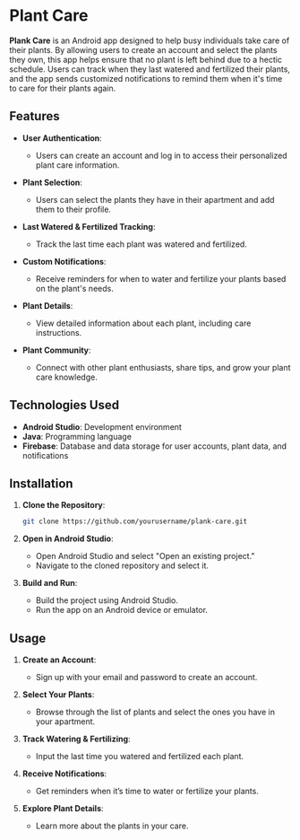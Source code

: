 # Plant Care

**Plank Care** is an Android app designed to help busy individuals take care of their plants. By allowing users to create an account and select the plants they own, this app helps ensure that no plant is left behind due to a hectic schedule. Users can track when they last watered and fertilized their plants, and the app sends customized notifications to remind them when it's time to care for their plants again.

## Features

- **User Authentication**: 
  - Users can create an account and log in to access their personalized plant care information.
  
- **Plant Selection**:
  - Users can select the plants they have in their apartment and add them to their profile.
  
- **Last Watered & Fertilized Tracking**:
  - Track the last time each plant was watered and fertilized.

- **Custom Notifications**:
  - Receive reminders for when to water and fertilize your plants based on the plant's needs.

- **Plant Details**:
  - View detailed information about each plant, including care instructions.

- **Plant Community**:
  - Connect with other plant enthusiasts, share tips, and grow your plant care knowledge.

## Technologies Used

- **Android Studio**: Development environment
- **Java**: Programming language
- **Firebase**: Database and data storage for user accounts, plant data, and notifications

## Installation

1. **Clone the Repository**:
   ```bash
   git clone https://github.com/yourusername/plank-care.git
   ```
2. **Open in Android Studio**:
   - Open Android Studio and select "Open an existing project."
   - Navigate to the cloned repository and select it.

3. **Build and Run**:
   - Build the project using Android Studio.
   - Run the app on an Android device or emulator.

## Usage

1. **Create an Account**:
   - Sign up with your email and password to create an account.
   
2. **Select Your Plants**:
   - Browse through the list of plants and select the ones you have in your apartment.
   
3. **Track Watering & Fertilizing**:
   - Input the last time you watered and fertilized each plant.
   
4. **Receive Notifications**:
   - Get reminders when it’s time to water or fertilize your plants.
   
5. **Explore Plant Details**:
   - Learn more about the plants in your care.
